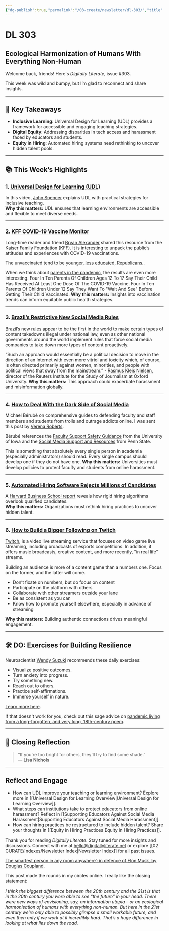 ```yaml
---
{"dg-publish":true,"permalink":"/03-create/newsletter/dl-303/","title":"Ecological Harmonization of Humans With Everything Non-Human","tags":["learning","udl"]}
---
```



# DL 303

## Ecological Harmonization of Humans With Everything Non-Human

Welcome back, friends! Here's _Digitally Literate_, issue #303.  

This week was wild and bumpy, but I’m glad to reconnect and share insights.  

---

## 🔖 Key Takeaways  

- **Inclusive Learning**: Universal Design for Learning (UDL) provides a framework for accessible and engaging teaching strategies.  
- **Digital Equity**: Addressing disparities in tech access and harassment faced by educators and students.  
- **Equity in Hiring**: Automated hiring systems need rethinking to uncover hidden talent pools.  

---

## 📚 This Week’s Highlights  

### 1. **[Universal Design for Learning (UDL)](https://www.youtube.com/watch?v=NL2xPwDrGqQ)**  
In this video, [John Spencer](https://spencerauthor.com/) explains UDL with practical strategies for inclusive teaching.  
**Why this matters:** UDL ensures that learning environments are accessible and flexible to meet diverse needs.  

---

### 2. **[KFF COVID-19 Vaccine Monitor](https://www.kff.org/coronavirus-covid-19/dashboard/kff-covid-19-vaccine-monitor-dashboard/)**  
Long-time reader and friend [Bryan Alexander](https://bryanalexander.org/) shared this resource from the Kaiser Family Foundation (KFF). It is interesting to unpack the public’s attitudes and experiences with COVID-19 vaccinations.

The unvaccinated tend to be [younger, less educated, Republicans.](https://www.kff.org/coronavirus-covid-19/poll-finding/kff-covid-19-vaccine-monitor-july-2021).

When we think about [parents in the pandemic](https://www.kff.org/coronavirus-covid-19/poll-finding/kff-covid-19-vaccine-monitor-parents-and-the-pandemic/), the results are even more interesting. Four In Ten Parents Of Children Ages 12 To 17 Say Their Child Has Received At Least One Dose Of The COVID-19 Vaccine. Four In Ten Parents Of Children Under 12 Say They Want To "Wait And See" Before Getting Their Child Vaccinated.
**Why this matters:** Insights into vaccination trends can inform equitable public health strategies.  

---

### 3. **[Brazil’s Restrictive New Social Media Rules](https://time.com/6096704/brazil-social-media-rules/)**  
Brazil’s new [rules](https://www.in.gov.br/en/web/dou/-/medida-provisoria-n-1.068-de-6-de-setembro-de-2021-343277275) appear to be the first in the world to make certain types of content takedowns illegal under national law, even as other national governments around the world implement rules that force social media companies to take down more types of content proactively.

“Such an approach would essentially be a political decision to move in the direction of an Internet with even more vitriol and toxicity which, of course, is often directed primarily against women, minorities, and people with political views that sway from the mainstream.” - [Rasmus Kleis Nielsen](https://rasmuskleisnielsen.net/), director of the Reuters Institute for the Study of Journalism at Oxford University.
**Why this matters:** This approach could exacerbate harassment and misinformation globally.  

---

### 4. **[How to Deal With the Dark Side of Social Media](https://www.chronicle.com/article/how-to-deal-with-the-dark-side-of-social-media)**  
Michael Bérubé on comprehensive guides to defending faculty and staff members and students from trolls and outrage addicts online. I was sent this post by [Verena Roberts](https://twitter.com/verenanz).

Bérubé references the [Faculty Support Safety Guidance](https://provost.uiowa.edu/sites/provost.uiowa.edu/files/2021-07/Faculty_Support_Guidance.pdf) from the University of Iowa and the [Social Media Support and Resources](https://sites.psu.edu/academicaffairs/files/2020/09/Social-Media-Support-and-Resources-for-Penn-State-Faculty_09-17-20.pdf) from Penn State.

This is something that absolutely every single person in academia (especially administrators) should read. Every single campus should develop one if they do not have one.
**Why this matters:** Universities must develop policies to protect faculty and students from online harassment.  

---

### 5. **[Automated Hiring Software Rejects Millions of Candidates](https://www.theverge.com/2021-09-06/22659225/automated-hiring-software-rejecting-viable-candidates-harvard-business-school)**  
A [Harvard Business School report](https://www.hbs.edu/managing-the-future-of-work/Documents/research/hiddenworkers09032021.pdf) reveals how rigid hiring algorithms overlook qualified candidates.  
**Why this matters:** Organizations must rethink hiring practices to uncover hidden talent.  

---

### 6. **[How to Build a Bigger Following on Twitch](https://lifehacker.com/how-to-build-a-bigger-following-on-twitch-1847434468)**  
[Twitch](https://www.twitch.tv/), is a video live streaming service that focuses on video game live streaming, including broadcasts of esports competitions. In addition, it offers music broadcasts, creative content, and more recently, "in real life" streams.

Building an audience is more of a content game than a numbers one. Focus on the former, and the latter will come.

- Don’t fixate on numbers, but do focus on content
- Participate on the platform with others
- Collaborate with other streamers outside your lane
- Be as consistent as you can
- Know how to promote yourself elsewhere, especially in advance of streaming

**Why this matters:** Building authentic connections drives meaningful engagement.  

---

## 🛠️ DO: Exercises for Building Resilience  

Neuroscientist [Wendy Suzuki](https://www.wendysuzuki.com/) recommends these daily exercises:  
- Visualize positive outcomes.  
- Turn anxiety into progress.  
- Try something new.  
- Reach out to others.  
- Practice self-affirmations.  
- Immerse yourself in nature.  

[Learn more here](https://www.cnbc.com/2021-08-31/do-these-exercises-every-day-to-build-resilience-and-mental-strength-says-neuroscientist.html).  

If that doesn't work for you, check out this sage advice on [pandemic living from a long-forgotten, and very long, 18th-century poem](https://theconversation.com/drink-less-exercise-more-and-take-in-the-air-sage-advice-on-pandemic-living-from-a-long-forgotten-and-very-long-18th-century-poem-166085).

---

## 🌟 Closing Reflection  

> “If you're too bright for others, they'll try to find some shade.”  
> — **Lisa Nichols**  

---

## Reflect and Engage  

- How can UDL improve your teaching or learning environment? Explore more in [[Universal Design for Learning Overview\|Universal Design for Learning Overview]].  
- What steps can institutions take to protect educators from online harassment? Reflect in [[Supporting Educators Against Social Media Harassment\|Supporting Educators Against Social Media Harassment]].  
- How can hiring practices be restructured to include hidden talent? Share your thoughts in [[Equity in Hiring Practices\|Equity in Hiring Practices]].  

Thank you for reading _Digitally Literate_. Stay tuned for more insights and discussions. Connect with me at [hello@digitallyliterate.net](mailto:hello@digitallyliterate.net) or explore [[02 CURATE/Indexes/Newsletter Index\|Newsletter Index]] for all past issues.  

[The smartest person in any room anywhere’: in defence of Elon Musk, by Douglas Coupland](https://www.theguardian.com/technology/2021/aug/29/the-smartest-person-in-any-room-anywhere-in-defence-of-elon-musk-by-douglas-coupland).

This post made the rounds in my circles online. I really like the closing statement:

_I think the biggest difference between the 20th century and the 21st is that in the 20th century you were able to see “the future” in your head. There were new ways of envisioning, say, an information utopia – or an ecological harmonisation of humans with everything non-human. But here in the 21st century we’re only able to possibly glimpse a small workable future, and even then only if we work at it incredibly hard. That’s a huge difference in looking at what lies down the road._